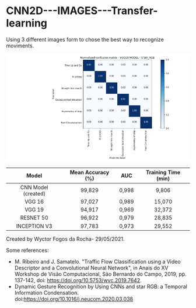 # CNN2D---IMAGES---Transfer-learning

Using 3 different images form to chose the best way to recognize moviments. 

![Transfer Learning](https://github.com/wyctorfogos/CNN2D---IMAGES---Transfer-learning/blob/main/Normalized%20Confusion%20Matrix%20-%20VGG16%20RETREINED%20MODEL%20-%20STAR_RGB.png)

| Model | Mean Accuracy (%) | AUC | Training Time (min)
| :----: |  :----: | :----: | :----: |
| CNN Model (created) |	99,829	| 0,998	| 9,806|
| VGG 16	| 97,027	| 0,989	| 15,070 |
| VGG 19	| 94,917	| 0,969 |	32,372 |
| RESNET 50	| 96,922	| 0,979 |	28,835 |
| INCEPTION V3	| 97,783	| 0,973	| 29,552 |


Created by Wyctor Fogos da Rocha- 29/05/2021.

Some references:

- M. Ribeiro and J. Samatelo. "Traffic Flow Classification using a Video Descriptor and a Convolutional Neural Network", in Anais do XV Workshop de Visão Computacional, São Bernardo do Campo, 2019, pp. 137-142, doi: https://doi.org/10.5753/wvc.2019.7642.
- Dynamic Gesture Recognition by Using CNNs and star RGB: a Temporal Information Condensation. doi:https://doi.org/10.1016/j.neucom.2020.03.038
